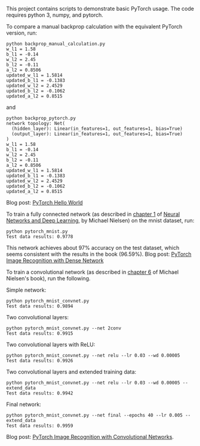 This project contains scripts to demonstrate basic PyTorch usage.  The code requires python 3, numpy, and pytorch.

To compare a manual backprop calculation with the equivalent PyTorch version, run:

```
python backprop_manual_calculation.py
w_l1 = 1.58
b_l1 = -0.14
w_l2 = 2.45
b_l2 = -0.11
a_l2 = 0.8506
updated_w_l1 = 1.5814
updated_b_l1 = -0.1383
updated_w_l2 = 2.4529
updated_b_l2 = -0.1062
updated_a_l2 = 0.8515
```
and
```
python backprop_pytorch.py
network topology: Net(
  (hidden_layer): Linear(in_features=1, out_features=1, bias=True)
  (output_layer): Linear(in_features=1, out_features=1, bias=True)
)
w_l1 = 1.58
b_l1 = -0.14
w_l2 = 2.45
b_l2 = -0.11
a_l2 = 0.8506
updated_w_l1 = 1.5814
updated_b_l1 = -0.1383
updated_w_l2 = 2.4529
updated_b_l2 = -0.1062
updated_a_l2 = 0.8515
```

Blog post: [PyTorch Hello World](https://dev.to/nestedsoftware/pytorch-hello-world-37mo)

To train a fully connected network (as described in [chapter 1](http://neuralnetworksanddeeplearning.com/chap1.html#exercise_358114) of [Neural Networks and Deep Learning](http://neuralnetworksanddeeplearning.com/), by Michael Nielsen) on the mnist dataset, run:

```
python pytorch_mnist.py
Test data results: 0.9778
```
This network achieves about 97% accuracy on the test dataset, which seems consistent with the results in the book (96.59%). Blog post: [PyTorch Image Recognition with Dense Network](https://dev.to/nestedsoftware/pytorch-image-recognition-dense-network-3nbd)

To train a convolutional network (as described in [chapter 6](http://neuralnetworksanddeeplearning.com/chap6.html#problem_834310) of Michael Nielsen's book), run the following.

Simple network:

```
python pytorch_mnist_convnet.py
Test data results: 0.9894
```
Two convolutional layers:
```
python pytorch_mnist_convnet.py --net 2conv
Test data results: 0.9915
```
Two convolutional layers with ReLU:
```
python pytorch_mnist_convnet.py --net relu --lr 0.03 --wd 0.00005
Test data results: 0.9926
```
Two convolutional layers and extended training data:
```
python pytorch_mnist_convnet.py --net relu --lr 0.03 --wd 0.00005 --extend_data
Test data results: 0.9942
```
Final network:
```
python pytorch_mnist_convnet.py --net final --epochs 40 --lr 0.005 --extend_data
Test data results: 0.9959
```
Blog post: [PyTorch Image Recognition with Convolutional Networks](https://dev.to/nestedsoftware/pytorch-image-recognition-with-convolutional-networks-4k17).
~~~~